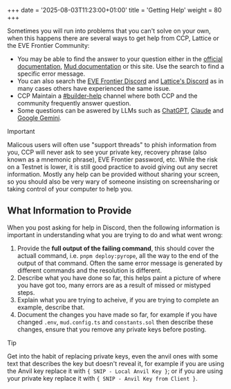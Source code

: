 +++
date = '2025-08-03T11:23:00+01:00'
title = 'Getting Help'
weight = 80
+++

Sometimes you will run into problems that you can't solve on your own, when this happens there are several ways to get help from CCP, Lattice or the EVE Frontier Community:

- You may be able to find the answer to your question either in the [official documentation](https://docs.evefrontier.com), [Mud documentation](https://mud.dev/) or this site. Use the search to find a specific error message.
- You can also search the [EVE Frontier Discord](https://discord.gg/evefrontier) and [Lattice's Discord](https://discord.gg/GAtAA6N9) as in many cases others have experienced the same issue.
- CCP Maintain a [#builder-help](https://discord.com/channels/1021714190102175754/1289669595753480242) channel where both CCP and the community frequently answer question.
- Some questions can be aswered by LLMs such as [ChatGPT](https://chatgpt.com/), [Claude](https://claude.ai/) and [Google Gemini](https://gemini.google.com/app).

> [!IMPORTANT]
> Malicous users will often use "support threads" to phish information from you, CCP will never ask to see your private key, recovery phrase (also known as a mnemonic phrase), EVE Frontier password, etc. While the risk on a Testnet is lower, it is still good practice to avoid giving out any secret information.
> Mostly any help can be provided without sharing your screen, so you should also be very wary of someone insisting on screensharing or taking control of your computer to help you.

## What Information to Provide

When you post asking for help in Discord, then the following information is important in understanding what you are trying to do and what went wrong:

1. Provide the **full output of the failing command**, this should cover the actuall command, i.e. `pnpm deploy:pyrope`, all the way to the end of the output of that command. Often the same error message is generated by different commands and the resolution is different.
2. Describe what you have done so far, this helps paint a picture of where you have got too, many errors are as a result of missed or mistyped steps.
3. Explain what you are trying to acheive, if you are trying to complete an example, describe that.
4. Document the changes you have made so far, for example if you have changed `.env`, `mud.config.ts` and `constants.sol` then describe these changes, ensure that you remove any private keys before posting.

> [!TIP]
> Get into the habit of replacing private keys, even the anvil ones with some text that describes the key but doesn't reveal it, for example if you are using the Anvil key replace it with `{ SNIP - Local Anvil Key }`; or if you are using your private key replace it with `{ SNIP - Anvil Key from Client }`.